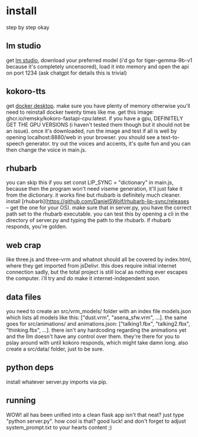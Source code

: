 # install
step by step okay

## lm studio
get [lm studio](https://lmstudio.ai/), download your preferred model (i'd go for tiger-gemma-9b-v1 because it's completely uncensored), load it into memory and open the api on port 1234 (ask chatgpt for details this is trivial)

## kokoro-tts
get [docker desktop](https://www.docker.com/). make sure you have plenty of memory otherwise you'll need to reinstall docker twenty times like me. get this image: ghcr.io/remsky/kokoro-fastapi-cpu:latest. if you have a gpu, DEFINITELY GET THE GPU VERSIONS (i haven't tested them though but it should not be an issue). once it's downloaded, run the image and test if all is well by opening localhost:8880/web in your browser. you should see a text-to-speech generator. try out the voices and accents, it's quite fun and you can then change the voice in main.js. 

## rhubarb
you can skip this if you set const LIP_SYNC = "dictionary" in main.js, because then the program won't need viseme generation, it'll just fake it from the dictionary. it works fine but rhubarb is definitely much cleaner.
install [rhubarb](https://github.com/DanielSWolf/rhubarb-lip-sync/releases – get the one for your OS). make sure that in server.py, you have the correct path set to the rhubarb executable. you can test this by opening a cli in the directory of server.py and typing the path to the rhubarb. if rhubarb responds, you're golden.

## web crap
like three.js and three-vrm and whatnot should all be covered by index.html, where they get imported from jsDelivr. this does require initial internet connection sadly, but the total project is still local as nothing ever escapes the computer. i'll try and do make it internet-independent soon.

## data files
you need to create an src/vrm_models/ folder with an index file models.json which lists all models like this: ["dust.vrm", "asena_sfw.vrm", ...]. the same goes for src/animations/ and animations.json: ["talking1.fbx", "talking2.fbx", "thinking.fbx", ...]. there isn't any hardcoding regarding the animations yet and the llm doesn't have any control over them. they're there for you to pslay around with until kokoro responds, which might take damn long. also create a src/data/ folder, just to be sure. 

## python deps
install whatever server.py imports via pip. 

## running

WOW! all has been unified into a clean flask app isn't that neat? just type "python server.py". how cool is that?
good luck! and don't forget to adjust system_prompt.txt to your hearts content ;)

